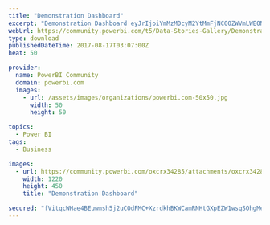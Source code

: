 ```yaml
---
title: "Demonstration Dashboard"
excerpt: "Demonstration Dashboard eyJrIjoiYmMzMDcyM2YtMmFjNC00ZWVmLWE0NGEtOTdhNTI3ZGJiMmVmIiwidCI6IjVkOGM2MGQxLTk4YzQtNDg5Yy1iM2RhLTRkMDczYmMwYzRhMyIsImMiOjl9"
webUrl: https://community.powerbi.com/t5/Data-Stories-Gallery/Demonstration-Dashboard/m-p/233172
type: download
publishedDateTime: 2017-08-17T03:07:00Z
heat: 50

provider:
  name: PowerBI Community
  domain: powerbi.com
  images:
    - url: /assets/images/organizations/powerbi.com-50x50.jpg
      width: 50
      height: 50

topics:
  - Power BI
tags:
  - Business

images:
  - url: https://community.powerbi.com/oxcrx34285/attachments/oxcrx34285/DataStoriesGallery/1017/1/icsi-it-logo-transp.png
    width: 1220
    height: 450
    title: "Demonstration Dashboard"

secured: "fVitqcWHae4BEuwmsh5j2uCOdFMC+XzrdkhBKWCamRNHtGXpEZW1wsqSOhgMerFkTuZAKdwOeMg1YG3DGcIca27yRGDNZX9HfyPzAm7UQCYGvib0ECALI3ZyquX0AlHKYOKISab61rGJ182dVonjOi/fFaMRdkky4FnqlIXvAIeuX3Fx0ZWprNQP54ljWAiQ7HCAzd3J6PLKbqlm6iSHOFu4E/Ky/fTJ5VLAPxBMLgS+/E96+B+oeMG1KQMKskYklGorkSrjUPx/Mt//RSHsgfGrkq1IRYh7T1SSpEghX4NeM7rOBtH/SlZIk887m2phrzbDyJHt6bpAvgY7VC1xE9Zy7nY0DTCj8IMHh24uNd7savn4TaUC+gZbyqYn4Jj0;9LKZ0B9QnCb8ro/+/Rh6XQ=="
---
```


